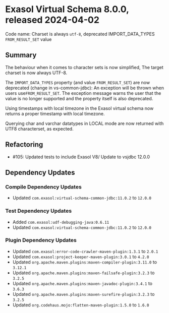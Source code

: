 # Exasol Virtual Schema 8.0.0, released 2024-04-02

Code name: Charset is always `utf-8`, deprecated IMPORT_DATA_TYPES `FROM_RESULT_SET` value

## Summary

The behaviour when it comes to character sets is now simplified,
The target charset is now always UTF-8.

The `IMPORT_DATA_TYPES` property (and value `FROM_RESULT_SET`) are now deprecated (change in vs-common-jdbc):
An exception will be thrown when users use`FROM_RESULT_SET`. The exception message warns the user that the value is no longer supported and the property itself is also deprecated.

Using timestamps with local timezone in the Exasol virtual schema now returns a proper timestamp with local timezone.

Querying char and varchar datatypes in LOCAL mode are now returned with UTF8 characterset, as expected.

## Refactoring

* #105: Updated tests to include Exasol V8/ Update to vsjdbc 12.0.0

## Dependency Updates

### Compile Dependency Updates

* Updated `com.exasol:virtual-schema-common-jdbc:11.0.2` to `12.0.0`

### Test Dependency Updates

* Added `com.exasol:udf-debugging-java:0.6.11`
* Updated `com.exasol:virtual-schema-common-jdbc:11.0.2` to `12.0.0`

### Plugin Dependency Updates

* Updated `com.exasol:error-code-crawler-maven-plugin:1.3.1` to `2.0.1`
* Updated `com.exasol:project-keeper-maven-plugin:3.0.1` to `4.2.0`
* Updated `org.apache.maven.plugins:maven-compiler-plugin:3.11.0` to `3.12.1`
* Updated `org.apache.maven.plugins:maven-failsafe-plugin:3.2.3` to `3.2.5`
* Updated `org.apache.maven.plugins:maven-javadoc-plugin:3.4.1` to `3.6.3`
* Updated `org.apache.maven.plugins:maven-surefire-plugin:3.2.3` to `3.2.5`
* Updated `org.codehaus.mojo:flatten-maven-plugin:1.5.0` to `1.6.0`
